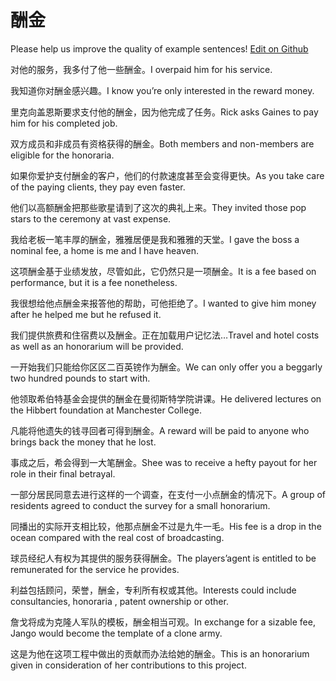 # 酬金

Please help us improve the quality of example sentences! [Edit on Github](https://github.com/jiyushe/jiyu-example-sentence-source/blob/main/chinese/choujin.md)

<p><span class="chinese">对他的服务，我多付了他一些酬金。</span><span class="english">I overpaid him for his service.</span></p>

<p><span class="chinese">我知道你对酬金感兴趣。</span><span class="english">I know you’re only interested in the reward money.</span></p>

<p><span class="chinese">里克向盖恩斯要求支付他的酬金，因为他完成了任务。</span><span class="english">Rick asks Gaines to pay him for his completed job.</span></p>

<p><span class="chinese">双方成员和非成员有资格获得的酬金。</span><span class="english">Both members and non-members are eligible for the honoraria.</span></p>

<p><span class="chinese">如果你爱护支付酬金的客户，他们的付款速度甚至会变得更快。</span><span class="english">As you take care of the paying clients, they pay even faster.</span></p>

<p><span class="chinese">他们以高额酬金把那些歌星请到了这次的典礼上来。</span><span class="english">They invited those pop stars to the ceremony at vast expense.</span></p>

<p><span class="chinese">我给老板一笔丰厚的酬金，雅雅居便是我和雅雅的天堂。</span><span class="english">I gave the boss a nominal fee, a home is me and I have heaven.</span></p>

<p><span class="chinese">这项酬金基于业绩发放，尽管如此，它仍然只是一项酬金。</span><span class="english">It is a fee based on performance, but it is a fee nonetheless.</span></p>

<p><span class="chinese">我很想给他点酬金来报答他的帮助，可他拒绝了。</span><span class="english">I wanted to give him money after he helped me but he refused it.</span></p>

<p><span class="chinese">我们提供旅费和住宿费以及酬金。正在加载用户记忆法…</span><span class="english">Travel and hotel costs as well as an honorarium will be provided.</span></p>

<p><span class="chinese">一开始我们只能给你区区二百英镑作为酬金。</span><span class="english">We can only offer you a beggarly two hundred pounds to start with.</span></p>

<p><span class="chinese">他领取希伯特基金会提供的酬金在曼彻斯特学院讲课。</span><span class="english">He delivered lectures on the Hibbert foundation at Manchester College.</span></p>

<p><span class="chinese">凡能将他遗失的钱寻回者可得到酬金。</span><span class="english">A reward will be paid to anyone who brings back the money that he lost.</span></p>

<p><span class="chinese">事成之后，希会得到一大笔酬金。</span><span class="english">Shee was to receive a hefty payout for her role in their final betrayal.</span></p>

<p><span class="chinese">一部分居民同意去进行这样的一个调查，在支付一小点酬金的情况下。</span><span class="english">A group of residents agreed to conduct the survey for a small honorarium.</span></p>

<p><span class="chinese">同播出的实际开支相比较，他那点酬金不过是九牛一毛。</span><span class="english">His fee is a drop in the ocean compared with the real cost of broadcasting.</span></p>

<p><span class="chinese">球员经纪人有权为其提供的服务获得酬金。</span><span class="english">The players’agent is entitled to be remunerated for the service he provides.</span></p>

<p><span class="chinese">利益包括顾问，荣誉，酬金，专利所有权或其他。</span><span class="english">Interests could include consultancies, honoraria , patent ownership or other.</span></p>

<p><span class="chinese">詹戈将成为克隆人军队的模板，酬金相当可观。</span><span class="english">In exchange for a sizable fee, Jango would become the template of a clone army.</span></p>

<p><span class="chinese">这是为他在这项工程中做出的贡献而办法给她的酬金。</span><span class="english">This is an honorarium given in consideration of her contributions to this project.</span></p>

